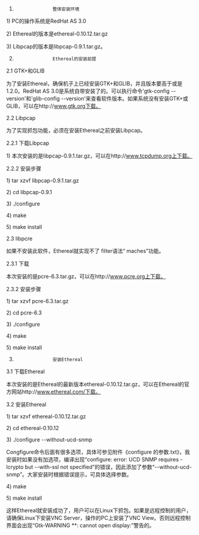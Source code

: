1.                   整体安装环境

1\)        PC的操作系统是RedHat AS 3.0



2\)        Ethereal的版本是ethereal-0.10.12.tar.gz



3\)        Libpcap的版本是libpcap-0.9.1.tar.gz。



2.                   Ethereal的安装前提

2.1               GTK+和GLIB

为了安装Ethereal，确保机子上已经安装GTK+和GLIB，并且版本要高于或是1.2.0。RedHat AS 3.0是系统自带安装了的。可以执行命令'gtk-config --version'和'glib-config --version'来查看软件版本。如果系统没有安装GTK+或 GLIB，可以在http://www.gtk.org下载。



2.2               Libpcap

为了实现抓包功能，必须在安装Ethereal之前安装Libpcap。



2.2.1           下载Libpcap

1\)        本次安装的是libpcap-0.9.1.tar.gz，可以在http://www.tcpdump.org上下载。



2.2.2           安装步骤

1\)        tar xzvf libpcap-0.9.1.tar.gz



2\)        cd libpcap-0.9.1



3\)        ./configure



4\)        make



5\)        make install



2.3               libpcre

如果不安装此软件，Ethereal就实现不了 filter语法“ maches”功能。



2.3.1           下载

本次安装的是pcre-6.3.tar.gz，可以在http://www.pcre.org上下载。



2.3.2           安装步骤

1\)        tar  xzvf  pcre-6.3.tar.gz



2\)        cd pcre-6.3



3\)        ./configure



4\)        make



5\)        make install



3.                   安装Ethereal

3.1               下载Ethereal

本次安装的是Ethereal的最新版本ethereal-0.10.12.tar.gz，可以在Ethereal的官方网站http://www.ethereal.com/下载。



3.2               安装Ethereal

1\)        tar xzvf ethereal-0.10.12.tar.gz



2\)        cd ethereal-0.10.12



3\)        ./configure --without-ucd-snmp



Congfigure命令后面有很多选项，具体可参见附件《configure 的参数.txt》，我安装时如果没有加选项，编译出现“configure: error: UCD SNMP requires -lcrypto but --with-ssl not specified”的错误，因此添加了参数“--without-ucd-snmp”。大家安装时根据错误提示，可具体选择参数。



4\)        make



5\)        make install



这样Ethereal就安装成功了，用户可以在Linux下抓包。如果是远程控制的用户，请确保Linux下安装VNC Server，操作的PC上安装了VNC View。否则远程控制界面会出现“Gtk-WARNING \*\*: cannot open display:”警告的。

